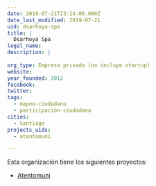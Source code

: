 ```yaml
---
date: 2019-07-21T23:14:06.000Z
date_last_modified: 2019-07-21
uid: dsarhoya-spa
title: |
  Dsarhoya Spa
legal_name: 
description: |
  
org_type: Empresa privada (no incluye startup)
website: 
year_founded: 2012
facebook: 
twitter: 
tags:
  - mapeo-ciudadano
  - participación-ciudadana
cities: 
  - Santiago
projects_uids:
  - atentomuni

---
```


Esta organización tiene los siguientes proyectos:

- [Atentomuni](/proyectos/atentomuni)

